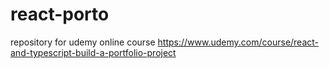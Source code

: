 # react-porto

repository for udemy online course
https://www.udemy.com/course/react-and-typescript-build-a-portfolio-project
